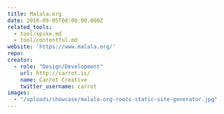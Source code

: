 ```yaml
---
title: Malala.org
date: 2016-09-05T00:00:00.000Z
related_tools:
  - tool/spike.md
  - tool/contentful.md
website: 'https://www.malala.org/'
repo:
creator:
  - role: "Design/Development"
    url: http://carrot.is/
    name: Carrot Creative
    twitter_username: carrot
images:
  - "/uploads/showcase/malala-org-roots-static-site-generator.jpg"
---
```

